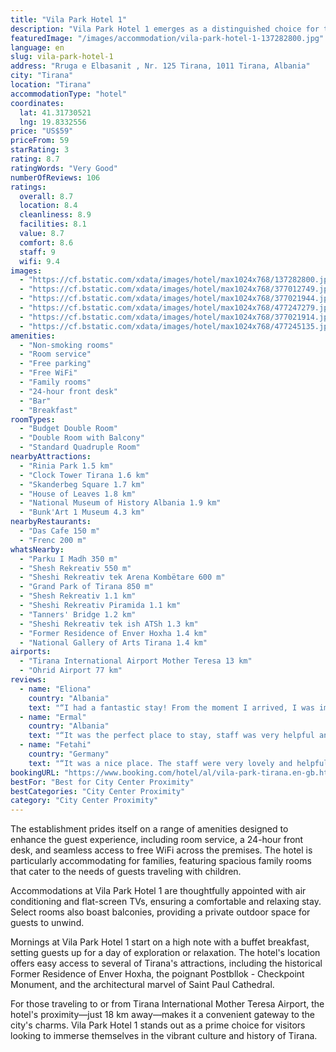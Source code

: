 ```yaml
---
title: "Vila Park Hotel 1"
description: "Vila Park Hotel 1 emerges as a distinguished choice for travelers seeking a blend of comfort and convenience in the heart of Tirana."
featuredImage: "/images/accommodation/vila-park-hotel-1-137282800.jpg"
language: en
slug: vila-park-hotel-1
address: "Rruga e Elbasanit , Nr. 125 Tirana, 1011 Tirana, Albania"
city: "Tirana"
location: "Tirana"
accommodationType: "hotel"
coordinates:
  lat: 41.31730521
  lng: 19.8332556
price: "US$59"
priceFrom: 59
starRating: 3
rating: 8.7
ratingWords: "Very Good"
numberOfReviews: 106
ratings:
  overall: 8.7
  location: 8.4
  cleanliness: 8.9
  facilities: 8.1
  value: 8.7
  comfort: 8.6
  staff: 9
  wifi: 9.4
images:
  - "https://cf.bstatic.com/xdata/images/hotel/max1024x768/137282800.jpg?k=518b17713525ffee5e0e6633982b69187c9d363ddfe4142fd798e9d36f0d8399&o=&hp=1"
  - "https://cf.bstatic.com/xdata/images/hotel/max1024x768/377012749.jpg?k=6b748493465e52d10dff05120194ea60fd4ca0833c65180ef3bc5f0562739e42&o=&hp=1"
  - "https://cf.bstatic.com/xdata/images/hotel/max1024x768/377021944.jpg?k=a3b605ae2f05aabc6db56d8c620d96703105c2df6c4997454d23d3c916d60116&o=&hp=1"
  - "https://cf.bstatic.com/xdata/images/hotel/max1024x768/477247279.jpg?k=6283a412f918fcb46f6ead10526a6b81b364b9ddf384b93473b0b7387d417dcc&o=&hp=1"
  - "https://cf.bstatic.com/xdata/images/hotel/max1024x768/377021914.jpg?k=08ba1373bf117219f74eefa04c2d89312965b98a92ad3be97f1966351248a92f&o=&hp=1"
  - "https://cf.bstatic.com/xdata/images/hotel/max1024x768/477245135.jpg?k=3f2ca09a87d014b8b98a961aa9844fefaf4fc823f3a19584aa388dd0db45ebed&o=&hp=1"
amenities:
  - "Non-smoking rooms"
  - "Room service"
  - "Free parking"
  - "Free WiFi"
  - "Family rooms"
  - "24-hour front desk"
  - "Bar"
  - "Breakfast"
roomTypes:
  - "Budget Double Room"
  - "Double Room with Balcony"
  - "Standard Quadruple Room"
nearbyAttractions:
  - "Rinia Park 1.5 km"
  - "Clock Tower Tirana 1.6 km"
  - "Skanderbeg Square 1.7 km"
  - "House of Leaves 1.8 km"
  - "National Museum of History Albania 1.9 km"
  - "Bunk'Art 1 Museum 4.3 km"
nearbyRestaurants:
  - "Das Cafe 150 m"
  - "Frenc 200 m"
whatsNearby:
  - "Parku I Madh 350 m"
  - "Shesh Rekreativ 550 m"
  - "Sheshi Rekreativ tek Arena Kombëtare 600 m"
  - "Grand Park of Tirana 850 m"
  - "Shesh Rekreativ 1.1 km"
  - "Sheshi Rekreativ Piramida 1.1 km"
  - "Tanners' Bridge 1.2 km"
  - "Sheshi Rekreativ tek ish ATSh 1.3 km"
  - "Former Residence of Enver Hoxha 1.4 km"
  - "National Gallery of Arts Tirana 1.4 km"
airports:
  - "Tirana International Airport Mother Teresa 13 km"
  - "Ohrid Airport 77 km"
reviews:
  - name: "Eliona"
    country: "Albania"
    text: "“I had a fantastic stay! From the moment I arrived, I was impressed by the exceptional service and the hotel's overall quality. The rooms were not only clean and tidy but also incredibly silent, which ensured a peaceful night's sleep”"
  - name: "Ermal"
    country: "Albania"
    text: "“It was the perfect place to stay, staff was very helpful and also the breakfast was very delicious. Highly Recommend this hotel to stay for some days in Tirana!”"
  - name: "Fetahi"
    country: "Germany"
    text: "“It was a nice place. The staff were very lovely and helpful. If you ever need something just address it to them and they will help you.”"
bookingURL: "https://www.booking.com/hotel/al/vila-park-tirana.en-gb.html?aid=8035640"
bestFor: "Best for City Center Proximity"
bestCategories: "City Center Proximity"
category: "City Center Proximity"
---
```


The establishment prides itself on a range of amenities designed to enhance the guest experience, including room service, a 24-hour front desk, and seamless access to free WiFi across the premises. The hotel is particularly accommodating for families, featuring spacious family rooms that cater to the needs of guests traveling with children.

Accommodations at Vila Park Hotel 1 are thoughtfully appointed with air conditioning and flat-screen TVs, ensuring a comfortable and relaxing stay. Select rooms also boast balconies, providing a private outdoor space for guests to unwind.

Mornings at Vila Park Hotel 1 start on a high note with a buffet breakfast, setting guests up for a day of exploration or relaxation. The hotel's location offers easy access to several of Tirana's attractions, including the historical Former Residence of Enver Hoxha, the poignant Postbllok - Checkpoint Monument, and the architectural marvel of Saint Paul Cathedral.

For those traveling to or from Tirana International Mother Teresa Airport, the hotel's proximity—just 18 km away—makes it a convenient gateway to the city's charms. Vila Park Hotel 1 stands out as a prime choice for visitors looking to immerse themselves in the vibrant culture and history of Tirana.